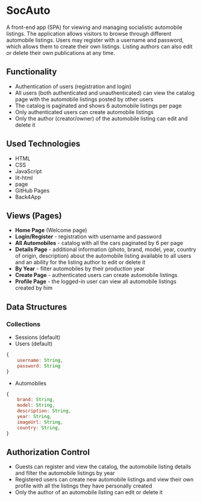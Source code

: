 # SocAuto

A front-end app (SPA) for viewing and managing socialistic automobile listings. The application allows visitors to browse through different automobile listings. Users may register with a username and password, which allows them to create their own listings. Listing authors can also edit or delete their own publications at any time.

## Functionality
* Authentication of users (registration and login)
* All users (both authenticated and unauthenticated) can view the catalog page with the automobile listings posted by other users
* The catalog is paginated and shows 6 automobile listings per page
* Only authenticated users can create automobile listings
* Only the author (creator/owner) of the automobile listing can edit and delete it


## Used Technologies
* HTML 
* CSS
* JavaScript
* lit-html
* page
* GitHub Pages
* Back4App

## Views (Pages)
* **Home Page** (Welcome page)
* **Login/Register** - registration with username and password
* **All Automobiles** - catalog with all the cars paginated by 6 per page
* **Details Page** - additional information (photo, brand, model, year, country of origin, description) about the automobile listing available to all users and an ability for the listing author to edit or delete it
* **By Year** - filter automobiles by their production year
* **Create Page** - authenticated users can create automobile listings
* **Profile Page** - the logged-in user can view all automobile listings created by him

## Data Structures
### Collections
* Sessions (default)
* Users (default)

```JavaScript
{
    username: String,
    password: String
}
```

* Automobiles

```JavaScript
{
    brand: String,
    model: String,
    description: String,
    year: String,
    imageUrl: String,
    country: String,
}
```

## Authorization Control
* Guests can register and view the catalog, the automobile listing details and filter the automobile listings by year
* Registered users can create new automobile listings and view their own profile with all the listings they have personally created
* Only the author of an automobile listing can edit or delete it
